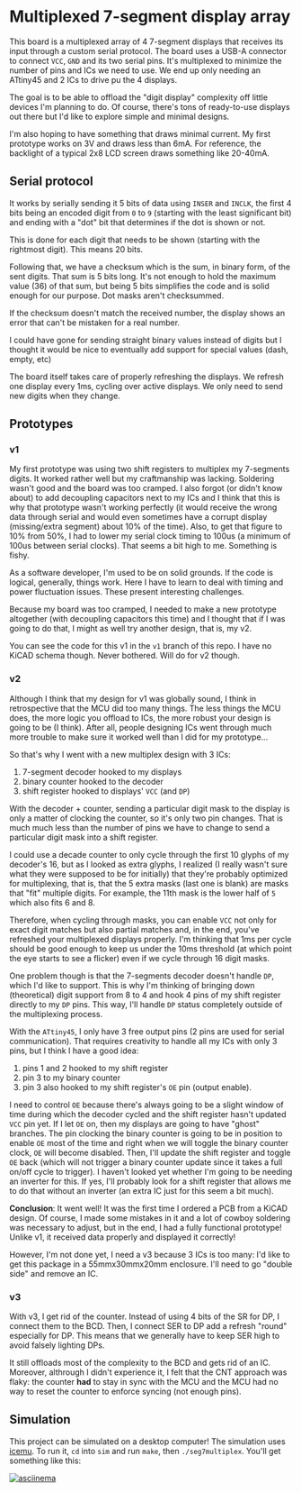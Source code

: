 # Multiplexed 7-segment display array

This board is a multiplexed array of 4 7-segment displays that receives its
input through a custom serial protocol. The board uses a USB-A connector to
connect `VCC`, `GND` and its two serial pins. It's multiplexed to minimize the
number of pins and ICs we need to use. We end up only needing an ATtiny45 and
2 ICs to drive pu the 4 displays.

The goal is to be able to offload the "digit display" complexity off little
devices I'm planning to do. Of course, there's tons of ready-to-use displays
out there but I'd like to explore simple and minimal designs.

I'm also hoping to have something that draws minimal current. My first
prototype works on 3V and draws less than 6mA. For reference, the backlight of
a typical 2x8 LCD screen draws something like 20-40mA.

## Serial protocol

It works by serially sending it 5 bits of data using `INSER` and `INCLK`, the
first 4 bits being an encoded digit from `0` to `9` (starting with the least
significant bit) and ending with a "dot" bit that determines if the dot is
shown or not.

This is done for each digit that needs to be shown (starting with the rightmost
digit). This means 20 bits.

Following that, we have a checksum which is the sum, in binary form, of the
sent digits. That sum is 5 bits long. It's not enough to hold the maximum value
(36) of that sum, but being 5 bits simplifies the code and is solid enough for
our purpose. Dot masks aren't checksummed.

If the checksum doesn't match the received number, the display shows an error
that can't be mistaken for a real number.

I could have gone for sending straight binary values instead of digits but I
thought it would be nice to eventually add support for special values (dash,
empty, etc)

The board itself takes care of properly refreshing the displays. We refresh one
display every 1ms, cycling over active displays. We only need to send new digits
when they change.

## Prototypes

### v1

My first prototype was using two shift registers to multiplex my 7-segments
digits. It worked rather well but my craftmanship was lacking. Soldering wasn't
good and the board was too cramped. I also forgot (or didn't know about) to add
decoupling capacitors next to my ICs and I think that this is why that prototype
wasn't working perfectly (it would receive the wrong data through serial and
would even sometimes have a corrupt display (missing/extra segment) about 10% of
the time). Also, to get that figure to 10% from 50%, I had to lower my serial
clock timing to 100us (a minimum of 100us between serial clocks). That seems a
bit high to me. Something is fishy.

As a software developer, I'm used to be on solid grounds. If the code is
logical, generally, things work. Here I have to learn to deal with timing and
power fluctuation issues. These present interesting challenges.

Because my board was too cramped, I needed to make a new prototype altogether
(with decoupling capacitors this time) and I thought that if I was going to do
that, I might as well try another design, that is, my v2.

You can see the code for this v1 in the `v1` branch of this repo. I have no
KiCAD schema though. Never bothered. Will do for v2 though.

### v2

Although I think that my design for v1 was globally sound, I think in
retrospective that the MCU did too many things. The less things the MCU does,
the more logic you offload to ICs, the more robust your design is going to be (I
think). After all, people designing ICs went through much more trouble to make
sure it worked well than I did for my prototype...

So that's why I went with a new multiplex design with 3 ICs:

1. 7-segment decoder hooked to my displays
2. binary counter hooked to the decoder
3. shift register hooked to displays' `VCC` (and `DP`)

With the decoder + counter, sending a particular digit mask to the display is
only a matter of clocking the counter, so it's only two pin changes. That is
much much less than the number of pins we have to change to send a particular
digit mask into a shift register.

I could use a decade counter to only cycle through the first 10 glyphs of my
decoder's 16, but as I looked as extra glyphs, I realized (I really wasn't sure
what they were supposed to be for initially) that they're probably optimized for
multiplexing, that is, that the 5 extra masks (last one is blank) are masks that
"fit" multiple digits. For example, the 11th mask is the lower half of `5` which
also fits 6 and 8.

Therefore, when cycling through masks, you can enable `VCC` not only for exact
digit matches but also partial matches and, in the end, you've refreshed your
multiplexed displays properly. I'm thinking that 1ms per cycle should be good
enough to keep us under the 10ms threshold (at which point the eye starts to see
a flicker) even if we cycle through 16 digit masks.

One problem though is that the 7-segments decoder doesn't handle `DP`, which I'd
like to support. This is why I'm thinking of bringing down (theoretical) digit
support from 8 to 4 and hook 4 pins of my shift register directly to my `DP`
pins. This way, I'll handle `DP` status completely outside of the multiplexing
process.

With the `ATtiny45`, I only have 3 free output pins (2 pins are used for serial
communication). That requires creativity to handle all my ICs with only 3 pins,
but I think I have a good idea:

1. pins 1 and 2 hooked to my shift register
2. pin 3 to my binary counter
3. pin 3 also hooked to my shift register's `OE` pin (output enable).

I need to control `OE` because there's always going to be a slight window of
time during which the decoder cycled and the shift register hasn't updated `VCC`
pin yet. If I let `OE` on, then my displays are going to have "ghost" branches.
The pin clocking the binary counter is going to be in position to enable `OE`
most of the time and right when we will toggle the binary counter clock, `OE`
will become disabled. Then, I'll update the shift register and toggle `OE` back
(which will not trigger a binary counter update since it takes a full on/off
cycle to trigger). I haven't looked yet whether I'm going to be needing an
inverter for this. If yes, I'll probably look for a shift register that allows
me to do that without an inverter (an extra IC just for this seem a bit much).

**Conclusion**: It went well! It was the first time I ordered a PCB from a
KiCAD design. Of course, I made some mistakes in it and a lot of cowboy
soldering was necessary to adjust, but in the end, I had a fully functional
prototype! Unlike v1, it received data properly and displayed it correctly!

However, I'm not done yet, I need a v3 because 3 ICs is too many: I'd like to
get this package in a 55mmx30mmx20mm enclosure. I'll need to go "double side"
and remove an IC.

### v3

With v3, I get rid of the counter. Instead of using 4 bits of the SR for DP,
I connect them to the BCD. Then, I connect SER to DP add a refresh "round"
especially for DP. This means that we generally have to keep SER high to avoid
falsely lighting DPs.

It still offloads most of the complexity to the BCD and gets rid of an IC.
Moreover, althrough I didn't experience it, I felt that the CNT approach was
flaky: the counter **had** to stay in sync with the MCU and the MCU had no way
to reset the counter to enforce syncing (not enough pins).

## Simulation

This project can be simulated on a desktop computer! The simulation uses
[icemu][icemu]. To run it, `cd` into `sim` and run `make`, then
`./seg7multiplex`. You'll get something like this:

[![asciinema](https://asciinema.org/a/RxFAJOHpEg3R0Vu5M7mUI73sD.png)](https://asciinema.org/a/RxFAJOHpEg3R0Vu5M7mUI73sD)

[icemu]: https://github.com/hsoft/icemu
